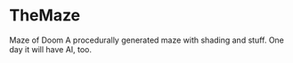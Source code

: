 TheMaze
=======

Maze of Doom
A procedurally generated maze with shading and stuff. One day it will have AI, too.
